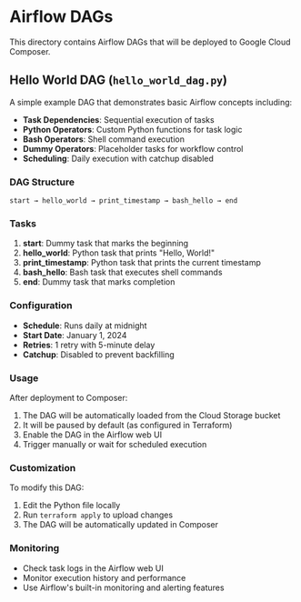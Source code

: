 # Airflow DAGs

This directory contains Airflow DAGs that will be deployed to Google Cloud Composer.

## Hello World DAG (`hello_world_dag.py`)

A simple example DAG that demonstrates basic Airflow concepts including:

- **Task Dependencies**: Sequential execution of tasks
- **Python Operators**: Custom Python functions for task logic
- **Bash Operators**: Shell command execution
- **Dummy Operators**: Placeholder tasks for workflow control
- **Scheduling**: Daily execution with catchup disabled

### DAG Structure

```
start → hello_world → print_timestamp → bash_hello → end
```

### Tasks

1. **start**: Dummy task that marks the beginning
2. **hello_world**: Python task that prints "Hello, World!"
3. **print_timestamp**: Python task that prints the current timestamp
4. **bash_hello**: Bash task that executes shell commands
5. **end**: Dummy task that marks completion

### Configuration

- **Schedule**: Runs daily at midnight
- **Start Date**: January 1, 2024
- **Retries**: 1 retry with 5-minute delay
- **Catchup**: Disabled to prevent backfilling

### Usage

After deployment to Composer:

1. The DAG will be automatically loaded from the Cloud Storage bucket
2. It will be paused by default (as configured in Terraform)
3. Enable the DAG in the Airflow web UI
4. Trigger manually or wait for scheduled execution

### Customization

To modify this DAG:

1. Edit the Python file locally
2. Run `terraform apply` to upload changes
3. The DAG will be automatically updated in Composer

### Monitoring

- Check task logs in the Airflow web UI
- Monitor execution history and performance
- Use Airflow's built-in monitoring and alerting features
